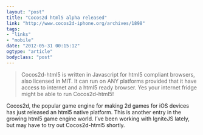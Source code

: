 ```yaml
---
layout: "post"
title: "Cocos2d html5 alpha released"
link: "http://www.cocos2d-iphone.org/archives/1898"
tags: 
- "links"
- "mobile"
date: "2012-05-31 00:15:12"
ogtype: "article"
bodyclass: "post"
---
```


> Cocos2d-html5 is written in Javascript for html5 compliant browsers, also licensed in MIT. It can run on ANY platforms provided that it have access to internet and a html5 ready browser. Yes your internet fridge might be able to run Cocos2d-html5!

Cocos2d, the popular game engine for making 2d games for iOS devices has just released an html5 native platform. This is another entry in the growing html5 game engine world. I’ve been working with IgniteJS lately, but may have to try out Cocos2d-html5 shortly.